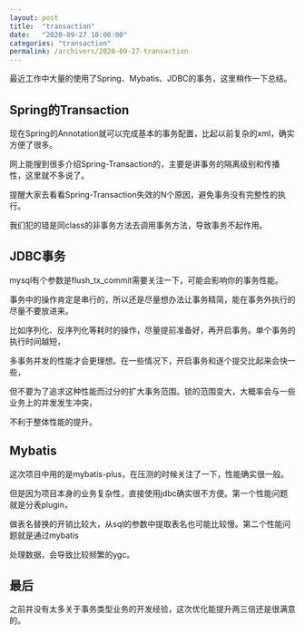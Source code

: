 ```yaml
---
layout: post
title:  "transaction"
date:   "2020-09-27 10:00:00"
categories: "transaction"
permalink: /archivers/2020-09-27-transaction
---
```



最近工作中大量的使用了Spring、Mybatis、JDBC的事务，这里稍作一下总结。


## Spring的Transaction

现在Spring的Annotation就可以完成基本的事务配置，比起以前复杂的xml，确实方便了很多。

网上能搜到很多介绍Spring-Transaction的，主要是讲事务的隔离级别和传播性，这里就不多说了。

提醒大家去看看Spring-Transaction失效的N个原因，避免事务没有完整性的执行。

我们犯的错是同class的非事务方法去调用事务方法，导致事务不起作用。


## JDBC事务

mysql有个参数是flush_tx_commit需要关注一下，可能会影响你的事务性能。

事务中的操作肯定是串行的，所以还是尽量想办法让事务精简，能在事务外执行的尽量不要放进来。

比如序列化、反序列化等耗时的操作，尽量提前准备好，再开启事务。单个事务的执行时间越短，

多事务并发的性能才会更理想。在一些情况下，开启事务和逐个提交比起来会快一些，

但不要为了追求这种性能而过分的扩大事务范围。锁的范围变大，大概率会与一些业务上的并发发生冲突，

不利于整体性能的提升。


## Mybatis

这次项目中用的是mybatis-plus，在压测的时候关注了一下，性能确实很一般。

但是因为项目本身的业务复杂性，直接使用jdbc确实很不方便。第一个性能问题就是分表plugin，

做表名替换的开销比较大，从sql的参数中提取表名也可能比较慢。第二个性能问题就是通过mybatis

处理数据，会导致比较频繁的ygc。


## 最后

之前并没有太多关于事务类型业务的开发经验，这次优化能提升两三倍还是很满意的。